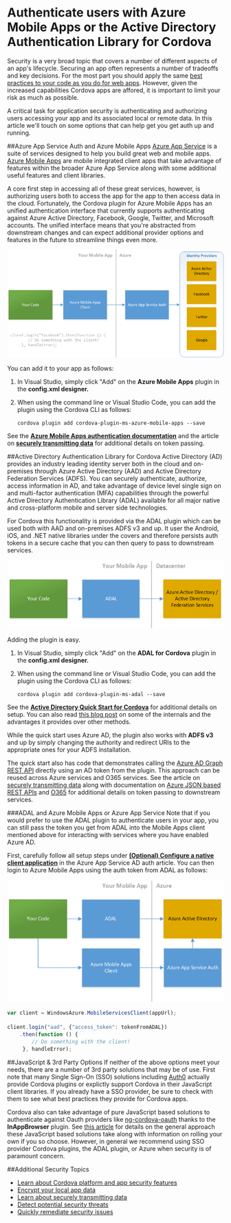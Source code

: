 <properties pageTitle="Authenticating users with Azure Mobile Apps or ADAL"
  description="Authenticating users with Azure Mobile Apps or the Active Directory Authentication Library for Cordova."
  services=""
  documentationCenter=""
  authors="clantz" />

# Authenticate users with Azure Mobile Apps or the Active Directory Authentication Library for Cordova
Security is a very broad topic that covers a number of different aspects of an app's lifecycle. Securing an app often represents a number of tradeoffs and key decisions. For the most part you should apply the same [best practices to your code as you do for web apps](https://code.google.com/archive/p/browsersec/wikis/Main.wiki). However, given the increased capabilities Cordova apps are affored, it is important to limit your risk as much as possible. 

A critical task for application security is authenticating and authorizing users accessing your app and its associated local or remote data. In this article we'll touch on some options that can help get you get auth up and running.

##Azure App Service Auth and Azure Mobile Apps
[Azure App Service](https://azure.microsoft.com/en-us/services/app-service/) is a suite of services designed to help you build great web and mobile apps. <!--Cordova can directly benefit from these same features and also has the added benefit of being JavaScript based and therefore can easily take advantage of the [JSON based REST APIs](https://msdn.microsoft.com/en-us/library/azure/hh974476.aspx) even when a client library is not directly available including [O365](http://dev.office.com/getting-started/office365apis) and other Azure services. --> [Azure Mobile Apps](https://azure.microsoft.com/en-us/services/app-service/mobile/) are mobile integrated client apps that take advantage of features within the broader Azure App Service along with some additional useful features and client libraries.

A core first step in accessing all of these great services, however, is authorizing users both to access the app for the app to then access data in the cloud. Fortunately, the Cordova plugin for Azure Mobile Apps has an unified authentication interface that currently supports authenticating against Azure Active Directory, Facebook, Google, Twitter, and Microsoft accounts. The unified interface means that you're abstracted from downstream changes and can expect additional provider options and features in the future to streamline things even more. 

![Azure Mobile App Auth](media/cordova-security-auth/azure-mobile-apps.png)

You can add it to your app as follows:

1. In Visual Studio, simply click "Add" on the **Azure Mobile Apps** plugin in the **config.xml designer.**
2. When using the command line or Visual Studio Code, you can add the plugin using the Cordova CLI as follows:

    ```
    cordova plugin add cordova-plugin-ms-azure-mobile-apps --save
    ```

<!--The Azure Mobile Apps client taps into Azure App Service Auth on the server side which means you'll be able to quickly connect to authenticated, custom server [App Service "API Apps"](https://azure.microsoft.com/en-us/documentation/articles/app-service-api-authentication/) or other services that also use App Service Auth. You can lock down data or other services you have in Azure using the .NET or Node.js server SDKs.-->

See the **[Azure Mobile Apps authentication documentation](https://azure.microsoft.com/en-us/documentation/articles/app-service-mobile-cordova-get-started-users/)** and the article on **[securely transmitting data](./cordova-security-data.md)** for additional details on token passing.

##Active Directory Authentication Library for Cordova
Active Directory (AD) provides an industry leading identity server both in the cloud and on-premises through Azure Active Directory (AAD) and Active Directory Federation Services (ADFS). You can securely authenticate, authorize, access information in AD, and take advantage of device level single sign on and multi-factor authentication (MFA) capabilities through the powerful Active Directory Authentication Library (ADAL) available for all major native and cross-platform mobile and server side technologies. 

For Cordova this functionality is provided via the ADAL plugin which can be used both with AAD and on-premises ADFS v3 and up. It user the Android, iOS, and .NET native libraries under the covers and therefore persists auth tokens in a secure cache that you can then query to pass to downstream services.

![ADAL](media/cordova-security-auth/adal.png)

Adding the plugin is easy.

1. In Visual Studio, simply click "Add" on the **ADAL for Cordova** plugin in the **config.xml designer.**
2. When using the command line or Visual Studio Code, you can add the plugin using the Cordova CLI as follows:

    ```
    cordova plugin add cordova-plugin-ms-adal --save
    ```
   
See the **[Active Directory Quick Start for Cordova](https://azure.microsoft.com/en-us/documentation/articles/active-directory-devquickstarts-cordova/)** for additional details on setup. You can also read [this blog post](http://www.cloudidentity.com/blog/2015/04/06/adal-plugin-for-apache-cordova-deep-dive/) on some of the internals and the advantages it provides over other methods. 

While the quick start uses Azure AD, the plugin also works with **ADFS v3** and up by simply changing the authority and redirect URIs to the appropriate ones for your ADFS installation.

The quick start also has code that demonstrates calling the [Azure AD Graph REST API](https://msdn.microsoft.com/en-us/library/azure/hh974476.aspx) directly using an AD token from the plugin. This approach can be reused across Azure services and O365 services. See the article on [securely transmitting data](./cordova-security-data.md) along with documentation on [Azure JSON based REST APIs](https://msdn.microsoft.com/en-us/library/azure/hh974476.aspx) and [O365](http://dev.office.com/getting-started/office365apis) for additional details on token passing to downstream services.

###ADAL and Azure Mobile Apps or Azure App Service
Note that if you would prefer to use the ADAL plugin to authenticate users in your app, you can still pass the token you get from ADAL into the Mobile Apps client mentioned above for interacting with services where you have enabled Azure AD.

First, carefully follow all setup steps under **[(Optional) Configure a native client application](https://azure.microsoft.com/en-us/documentation/articles/app-service-mobile-how-to-configure-active-directory-authentication/)** in the Azure App Service AD auth article. You can then login to Azure Mobile Apps using the auth token from ADAL as follows:

![Azure Mobile App Auth](media/cordova-security-auth/adal-and-mobile-apps.png)

```javascript
var client = WindowsAzure.MobileServicesClient(appUrl);

client.login("aad", {"access_token": tokenFromADAL})
    .then(function () {
        // Do something with the client!
     }, handleError);
```

##JavaScript & 3rd Party Options
If neither of the above options meet your needs, there are a number of 3rd party solutions that may be of use. First note that many Single Sign-On (SSO) solutions including [Auth0](https://auth0.com/) actually provide Cordova plugins or explictly support Cordova in their JavaScript client libraries. If you already have a SSO provider, be sure to check with them to see what best practices they provide for Cordova apps.

Cordova also can take advantage of pure JavaScript based solutions to authenticate against Oauth providers like [ng-cordova-oauth](https://github.com/nraboy/ng-cordova-oauth) thanks to the **InAppBrowser** plugin. See [this article](http://phonegap-tips.com/articles/google-api-oauth-with-phonegaps-inappbrowser.html) for details on the general approach these JavaScript based solutions take along with information on rolling your own if you so choose. However, in general we recommend using SSO provider Cordova plugins, the ADAL plugin, or Azure when security is of paramount concern.

##Additional Security Topics
- [Learn about Cordova platform and app security features](./cordova-security-platform.md)
- [Encrypt your local app data](./cordova-security-data.md)
- [Learn about securely transmitting data](./cordova-security-xmit.md)
- [Detect potential security threats](./cordova-security-detect.md)
- [Quickly remediate security issues](./cordova-security-fix.md)